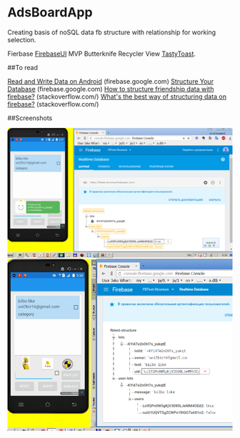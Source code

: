 
# AdsBoardApp

Creating basis of noSQL data fb structure with relationship for working selection.

Fierbase <Enter>
[FirebaseUI](https://github.com/firebase/FirebaseUI-Android) <Enter>
MVP <Enter>
Butterknife <Enter>
Recycler View <Enter>
[TastyToast](https://github.com/yadav-rahul/TastyToast).

##To read

[Read and Write Data on Android](https://firebase.google.com/docs/database/android/read-and-write) (firebase.google.com) <Enter>
[Structure Your Database](https://firebase.google.com/docs/database/android/structure-data) (firebase.google.com) <Enter>
[How to structure friendship data with firebase?](http://stackoverflow.com/a/38960217/6352712) (stackoverflow.com/) <Enter>
[What's the best way of structuring data on firebase?](http://stackoverflow.com/a/16423316/6352712) (stackoverflow.com/) <Enter>

##Screenshots

<img src="https://github.com/SergeyBurlaka/AdsBoardApp-FirebaseTestDataStructure-Fierbase-MVP-Butterknife/blob/master/IMG/1/Screenshot_10.png">
<img src="https://github.com/SergeyBurlaka/AdsBoardApp-FirebaseTestDataStructure-Fierbase-MVP-Butterknife/blob/master/IMG/1/Screenshot_11.png">


